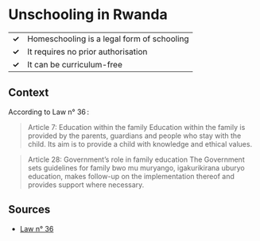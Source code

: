 # Unschooling in Rwanda
| | |
|-|-|
| __✓__ | Homeschooling is a legal form of schooling |
| __✓__ | It requires no prior authorisation |
| __✓__ | It can be curriculum-free |

## Context

According to Law n° 36 :

> Article 7: Education within the family Education within the family is provided by the
> parents, guardians and people who stay with the child. Its aim is to provide a child with knowledge and ethical values.

> Article 28: Government’s role in family education
> The Government sets guidelines for family bwo mu muryango, igakurikirana uburyo
> education, makes follow-up on the implementation thereof and provides support where necessary.
> 
## Sources

* [Law n° 36](https://www.ilo.org/dyn/natlex/docs/ELECTRONIC/107714/132749/F-1175978014/RWA-107714.pdf)
